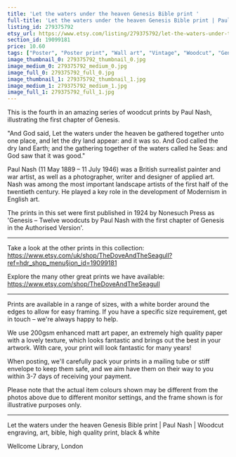 ```yaml
---
title: 'Let the waters under the heaven Genesis Bible print '
full-title: 'Let the waters under the heaven Genesis Bible print | Paul Nash | Woodcut engraving, art, bible, high quality print, black & white'
listing_id: 279375792
etsy_url: https://www.etsy.com/listing/279375792/let-the-waters-under-the-heaven-genesis?utm_source=site&utm_medium=api&utm_campaign=api
section_id: 19099181
price: 10.60
tags: ["Poster", "Poster print", "Wall art", "Vintage", "Woodcut", "Genesis", "Black and white", "Bible", "Paul Nash", "Engraving", "Creation", "Modern art", "High quality print"]
image_thumbnail_0: 279375792_thumbnail_0.jpg
image_medium_0: 279375792_medium_0.jpg
image_full_0: 279375792_full_0.jpg
image_thumbnail_1: 279375792_thumbnail_1.jpg
image_medium_1: 279375792_medium_1.jpg
image_full_1: 279375792_full_1.jpg
---
```

This is the fourth in an amazing series of woodcut prints by Paul Nash, illustrating the first chapter of Genesis.

&quot;And God said, Let the waters under the heaven be gathered together unto one place, and let the dry land appear: and it was so. And God called the dry land Earth; and the gathering together of the waters called he Seas: and God saw that it was good.&quot;

Paul Nash (11 May 1889 – 11 July 1946) was a British surrealist painter and war artist, as well as a photographer, writer and designer of applied art. Nash was among the most important landscape artists of the first half of the twentieth century. He played a key role in the development of Modernism in English art.

The prints in this set were first published in 1924 by Nonesuch Press as &#39;Genesis – Twelve woodcuts by Paul Nash with the first chapter of Genesis in the Authorised Version&#39;.

---

Take a look at the other prints in this collection: https://www.etsy.com/uk/shop/TheDoveAndTheSeagull?ref=hdr_shop_menu§ion_id=19099181

Explore the many other great prints we have available: https://www.etsy.com/shop/TheDoveAndTheSeagull

---

Prints are available in a range of sizes, with a white border around the edges to allow for easy framing. If you have a specific size requirement, get in touch – we&#39;re always happy to help.

We use 200gsm enhanced matt art paper, an extremely high quality paper with a lovely texture, which looks fantastic and brings out the best in your artwork. With care, your print will look fantastic for many years!

When posting, we&#39;ll carefully pack your prints in a mailing tube or stiff envelope to keep them safe, and we aim have them on their way to you within 3-7 days of receiving your payment.

Please note that the actual item colours shown may be different from the photos above due to different monitor settings, and the frame shown is for illustrative purposes only.

---

Let the waters under the heaven Genesis Bible print | Paul Nash | Woodcut engraving, art, bible, high quality print, black & white

Wellcome Library, London
